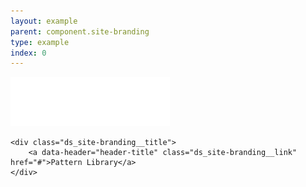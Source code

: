 ```yaml
---
layout: example
parent: component.site-branding
type: example
index: 0
---
```


<div class="ds_site-branding">
    <a data-header="header-logo" class="ds_site-branding__logo  ds_site-branding__link" href="#">
        <img class="ds_site-branding__logo-image" src="/assets/images/logos/digital-scotland.svg" alt="Digital Scotland pattern library home page">
    </a>

    <div class="ds_site-branding__title">
        <a data-header="header-title" class="ds_site-branding__link" href="#">Pattern Library</a>
    </div>
</div>
